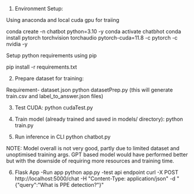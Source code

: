 1. Environment Setup:

Using anaconda and local cuda gpu for traiing

conda create -n chatbot python=3.10 -y
conda activate chatbhot
conda install pytorch torchvision torchaudio pytorch-cuda=11.8 -c pytorch -c nvidia -y

Setup python requirements using pip

pip install -r requirements.txt

2. Prepare dataset for training:

Requirement- dataset.json
python datasetPrep.py 
(this will generate train.csv and label_to_answer.json files)

3. Test CUDA: 
python cudaTest.py

4. Train model (already trained and saved in models/ directory):
python train.py

5. Run inference in CLI
python chatbot.py

NOTE: Model overall is not very good, partly due to limited dataset and unoptimised training args. GPT based model would have performed better but with the downside of requiring more resources and training time.

6. Flask App
-Run app
python app.py
-test api endpoint
curl -X POST http://localhost:5000/chat -H "Content-Type: application/json" -d "{\"query\":\"What is PPE detection?\"}"
